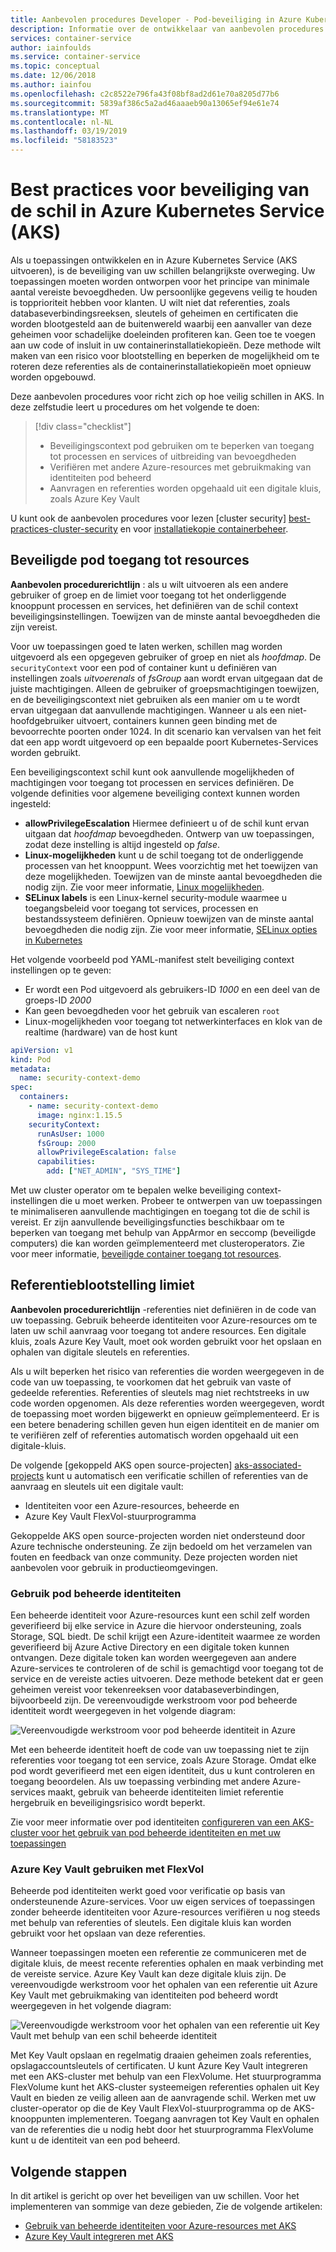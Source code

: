 ```yaml
---
title: Aanbevolen procedures Developer - Pod-beveiliging in Azure Kubernetes Services (AKS)
description: Informatie over de ontwikkelaar van aanbevolen procedures voor het beveiligen van pods in Azure Kubernetes Service (AKS)
services: container-service
author: iainfoulds
ms.service: container-service
ms.topic: conceptual
ms.date: 12/06/2018
ms.author: iainfou
ms.openlocfilehash: c2c8522e796fa43f08bf8ad2d61e70a8205d77b6
ms.sourcegitcommit: 5839af386c5a2ad46aaaeb90a13065ef94e61e74
ms.translationtype: MT
ms.contentlocale: nl-NL
ms.lasthandoff: 03/19/2019
ms.locfileid: "58183523"
---
```

# <a name="best-practices-for-pod-security-in-azure-kubernetes-service-aks"></a>Best practices voor beveiliging van de schil in Azure Kubernetes Service (AKS)

Als u toepassingen ontwikkelen en in Azure Kubernetes Service (AKS uitvoeren), is de beveiliging van uw schillen belangrijkste overweging. Uw toepassingen moeten worden ontworpen voor het principe van minimale aantal vereiste bevoegdheden. Uw persoonlijke gegevens veilig te houden is topprioriteit hebben voor klanten. U wilt niet dat referenties, zoals databaseverbindingsreeksen, sleutels of geheimen en certificaten die worden blootgesteld aan de buitenwereld waarbij een aanvaller van deze geheimen voor schadelijke doeleinden profiteren kan. Geen toe te voegen aan uw code of insluit in uw containerinstallatiekopieën. Deze methode wilt maken van een risico voor blootstelling en beperken de mogelijkheid om te roteren deze referenties als de containerinstallatiekopieën moet opnieuw worden opgebouwd.

Deze aanbevolen procedures voor richt zich op hoe veilig schillen in AKS. In deze zelfstudie leert u procedures om het volgende te doen:

> [!div class="checklist"]
> * Beveiligingscontext pod gebruiken om te beperken van toegang tot processen en services of uitbreiding van bevoegdheden
> * Verifiëren met andere Azure-resources met gebruikmaking van identiteiten pod beheerd
> * Aanvragen en referenties worden opgehaald uit een digitale kluis, zoals Azure Key Vault

U kunt ook de aanbevolen procedures voor lezen [cluster security] [ best-practices-cluster-security] en voor [installatiekopie containerbeheer][best-practices-container-image-management].

## <a name="secure-pod-access-to-resources"></a>Beveiligde pod toegang tot resources

**Aanbevolen procedurerichtlijn** : als u wilt uitvoeren als een andere gebruiker of groep en de limiet voor toegang tot het onderliggende knooppunt processen en services, het definiëren van de schil context beveiligingsinstellingen. Toewijzen van de minste aantal bevoegdheden die zijn vereist.

Voor uw toepassingen goed te laten werken, schillen mag worden uitgevoerd als een opgegeven gebruiker of groep en niet als *hoofdmap*. De `securityContext` voor een pod of container kunt u definiëren van instellingen zoals *uitvoerenals* of *fsGroup* aan wordt ervan uitgegaan dat de juiste machtigingen. Alleen de gebruiker of groepsmachtigingen toewijzen, en de beveiligingscontext niet gebruiken als een manier om u te wordt ervan uitgegaan dat aanvullende machtigingen. Wanneer u als een niet-hoofdgebruiker uitvoert, containers kunnen geen binding met de bevoorrechte poorten onder 1024. In dit scenario kan vervalsen van het feit dat een app wordt uitgevoerd op een bepaalde poort Kubernetes-Services worden gebruikt.

Een beveiligingscontext schil kunt ook aanvullende mogelijkheden of machtigingen voor toegang tot processen en services definiëren. De volgende definities voor algemene beveiliging context kunnen worden ingesteld:

* **allowPrivilegeEscalation** Hiermee definieert u of de schil kunt ervan uitgaan dat *hoofdmap* bevoegdheden. Ontwerp van uw toepassingen, zodat deze instelling is altijd ingesteld op *false*.
* **Linux-mogelijkheden** kunt u de schil toegang tot de onderliggende processen van het knooppunt. Wees voorzichtig met het toewijzen van deze mogelijkheden. Toewijzen van de minste aantal bevoegdheden die nodig zijn. Zie voor meer informatie, [Linux mogelijkheden][linux-capabilities].
* **SELinux labels** is een Linux-kernel security-module waarmee u toegangsbeleid voor toegang tot services, processen en bestandssysteem definiëren. Opnieuw toewijzen van de minste aantal bevoegdheden die nodig zijn. Zie voor meer informatie, [SELinux opties in Kubernetes][selinux-labels]

Het volgende voorbeeld pod YAML-manifest stelt beveiliging context instellingen op te geven:

* Er wordt een Pod uitgevoerd als gebruikers-ID *1000* en een deel van de groeps-ID *2000*
* Kan geen bevoegdheden voor het gebruik van escaleren `root`
* Linux-mogelijkheden voor toegang tot netwerkinterfaces en klok van de realtime (hardware) van de host kunt

```yaml
apiVersion: v1
kind: Pod
metadata:
  name: security-context-demo
spec:
  containers:
    - name: security-context-demo
      image: nginx:1.15.5
    securityContext:
      runAsUser: 1000
      fsGroup: 2000
      allowPrivilegeEscalation: false
      capabilities:
        add: ["NET_ADMIN", "SYS_TIME"]
```

Met uw cluster operator om te bepalen welke beveiliging context-instellingen die u moet werken. Probeer te ontwerpen van uw toepassingen te minimaliseren aanvullende machtigingen en toegang tot die de schil is vereist. Er zijn aanvullende beveiligingsfuncties beschikbaar om te beperken van toegang met behulp van AppArmor en seccomp (beveiligde computers) die kan worden geïmplementeerd met clusteroperators. Zie voor meer informatie, [beveiligde container toegang tot resources][apparmor-seccomp].

## <a name="limit-credential-exposure"></a>Referentieblootstelling limiet

**Aanbevolen procedurerichtlijn** -referenties niet definiëren in de code van uw toepassing. Gebruik beheerde identiteiten voor Azure-resources om te laten uw schil aanvraag voor toegang tot andere resources. Een digitale kluis, zoals Azure Key Vault, moet ook worden gebruikt voor het opslaan en ophalen van digitale sleutels en referenties.

Als u wilt beperken het risico van referenties die worden weergegeven in de code van uw toepassing, te voorkomen dat het gebruik van vaste of gedeelde referenties. Referenties of sleutels mag niet rechtstreeks in uw code worden opgenomen. Als deze referenties worden weergegeven, wordt de toepassing moet worden bijgewerkt en opnieuw geïmplementeerd. Er is een betere benadering schillen geven hun eigen identiteit en de manier om te verifiëren zelf of referenties automatisch worden opgehaald uit een digitale-kluis.

De volgende [gekoppeld AKS open source-projecten] [ aks-associated-projects] kunt u automatisch een verificatie schillen of referenties van de aanvraag en sleutels uit een digitale vault:

* Identiteiten voor een Azure-resources, beheerde en
* Azure Key Vault FlexVol-stuurprogramma

Gekoppelde AKS open source-projecten worden niet ondersteund door Azure technische ondersteuning. Ze zijn bedoeld om het verzamelen van fouten en feedback van onze community. Deze projecten worden niet aanbevolen voor gebruik in productieomgevingen.

### <a name="use-pod-managed-identities"></a>Gebruik pod beheerde identiteiten

Een beheerde identiteit voor Azure-resources kunt een schil zelf worden geverifieerd bij elke service in Azure die hiervoor ondersteuning, zoals Storage, SQL biedt. De schil krijgt een Azure-identiteit waarmee ze worden geverifieerd bij Azure Active Directory en een digitale token kunnen ontvangen. Deze digitale token kan worden weergegeven aan andere Azure-services te controleren of de schil is gemachtigd voor toegang tot de service en de vereiste acties uitvoeren. Deze methode betekent dat er geen geheimen vereist voor tekenreeksen voor databaseverbindingen, bijvoorbeeld zijn. De vereenvoudigde werkstroom voor pod beheerde identiteit wordt weergegeven in het volgende diagram:

![Vereenvoudigde werkstroom voor pod beheerde identiteit in Azure](media/developer-best-practices-pod-security/basic-pod-identity.png)

Met een beheerde identiteit hoeft de code van uw toepassing niet te zijn referenties voor toegang tot een service, zoals Azure Storage. Omdat elke pod wordt geverifieerd met een eigen identiteit, dus u kunt controleren en toegang beoordelen. Als uw toepassing verbinding met andere Azure-services maakt, gebruik van beheerde identiteiten limiet referentie hergebruik en beveiligingsrisico wordt beperkt.

Zie voor meer informatie over pod identiteiten [configureren van een AKS-cluster voor het gebruik van pod beheerde identiteiten en met uw toepassingen][aad-pod-identity]

### <a name="use-azure-key-vault-with-flexvol"></a>Azure Key Vault gebruiken met FlexVol

Beheerde pod identiteiten werkt goed voor verificatie op basis van ondersteunende Azure-services. Voor uw eigen services of toepassingen zonder beheerde identiteiten voor Azure-resources verifiëren u nog steeds met behulp van referenties of sleutels. Een digitale kluis kan worden gebruikt voor het opslaan van deze referenties.

Wanneer toepassingen moeten een referentie ze communiceren met de digitale kluis, de meest recente referenties ophalen en maak verbinding met de vereiste service. Azure Key Vault kan deze digitale kluis zijn. De vereenvoudigde werkstroom voor het ophalen van een referentie uit Azure Key Vault met gebruikmaking van identiteiten pod beheerd wordt weergegeven in het volgende diagram:

![Vereenvoudigde werkstroom voor het ophalen van een referentie uit Key Vault met behulp van een schil beheerde identiteit](media/developer-best-practices-pod-security/basic-key-vault-flexvol.png)

Met Key Vault opslaan en regelmatig draaien geheimen zoals referenties, opslagaccountsleutels of certificaten. U kunt Azure Key Vault integreren met een AKS-cluster met behulp van een FlexVolume. Het stuurprogramma FlexVolume kunt het AKS-cluster systeemeigen referenties ophalen uit Key Vault en bieden ze veilig alleen aan de aanvragende schil. Werken met uw cluster-operator op die de Key Vault FlexVol-stuurprogramma op de AKS-knooppunten implementeren. Toegang aanvragen tot Key Vault en ophalen van de referenties die u nodig hebt door het stuurprogramma FlexVolume kunt u de identiteit van een pod beheerd.

## <a name="next-steps"></a>Volgende stappen

In dit artikel is gericht op over het beveiligen van uw schillen. Voor het implementeren van sommige van deze gebieden, Zie de volgende artikelen:

* [Gebruik van beheerde identiteiten voor Azure-resources met AKS][aad-pod-identity]
* [Azure Key Vault integreren met AKS][aks-keyvault-flexvol]

<!-- EXTERNAL LINKS -->
[aad-pod-identity]: https://github.com/Azure/aad-pod-identity#demo-pod
[aks-keyvault-flexvol]: https://github.com/Azure/kubernetes-keyvault-flexvol
[linux-capabilities]: http://man7.org/linux/man-pages/man7/capabilities.7.html
[selinux-labels]: https://kubernetes.io/docs/reference/generated/kubernetes-api/v1.12/#selinuxoptions-v1-core
[aks-associated-projects]: https://github.com/Azure/AKS/blob/master/previews.md#associated-projects

<!-- INTERNAL LINKS -->
[best-practices-cluster-security]: operator-best-practices-cluster-security.md
[best-practices-container-image-management]: operator-best-practices-container-image-management.md
[aks-pod-identities]: operator-best-practices-identity.md#use-pod-identities
[apparmor-seccomp]: operator-best-practices-cluster-security.md#secure-container-access-to-resources
